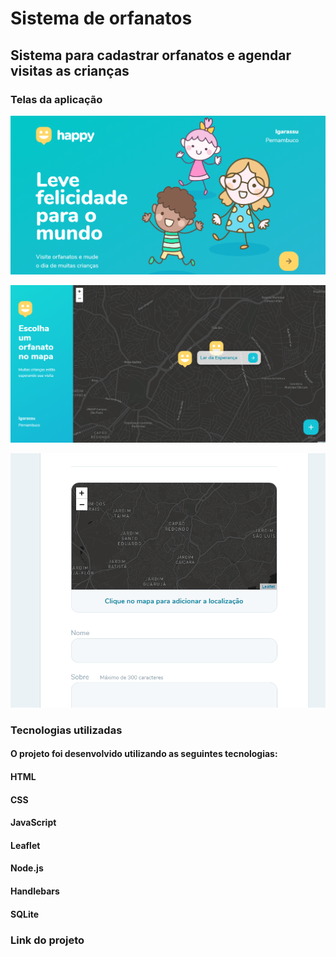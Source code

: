 # Sistema de orfanatos

## Sistema para cadastrar orfanatos e agendar visitas as crianças

### Telas da aplicação

![index](https://github.com/IvanDesenvolvedor/sistema_de_orfanatos/blob/main/im1.PNG)

![index](https://github.com/IvanDesenvolvedor/sistema_de_orfanatos/blob/main/im2.PNG)

![index](https://github.com/IvanDesenvolvedor/sistema_de_orfanatos/blob/main/im3.PNG)

### Tecnologias utilizadas
#### O projeto foi desenvolvido utilizando as seguintes tecnologias:

#### HTML
#### CSS
#### JavaScript
#### Leaflet
#### Node.js
#### Handlebars
#### SQLite

### Link do projeto


